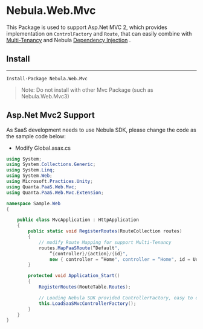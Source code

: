 
Nebula.Web.Mvc
================

This Package is used to support Asp.Net MVC 2, which provides implementation on `ControlFactory` and `Route`, that can easily combine with [Multi-Tenancy](../MultiTenancy.md) and Nebula [Dependency Injection](DI.md) .  

## Install
----------------

    Install-Package Nebula.Web.Mvc

> Note: Do not install with other Mvc Package (such as Nebula.Web.Mvc3)

## Asp.Net Mvc2 Support

As SaaS development needs to use Nebula SDK, please change the code as the sample code below:  

* Modify Global.asax.cs  

```csharp
using System;
using System.Collections.Generic;
using System.Linq;
using System.Web;
using Microsoft.Practices.Unity;
using Quanta.PaaS.Web.Mvc;
using Quanta.PaaS.Web.Mvc.Extension;

namespace Sample.Web
{

	public class MvcApplication : HttpApplication
	{
		public static void RegisterRoutes(RouteCollection routes)
		{
        	// modify Route Mapping for support Multi-Tenancy
			routes.MapPaaSRoute(”Default",
			  	”{controller}/{action}/{id}",
			 	new { controller = “Home", controller = “Home", id = UrlParameter.Optional }
		}

		protected void Application_Start()
		{
			RegisterRoutes(RouteTable.Routes);

			// Loading Nebula SDK provided ControllerFactory, easy to do Dependency Injection
			this.LoadSaaSMvcControllerFactory();
		}
	}
}
```
